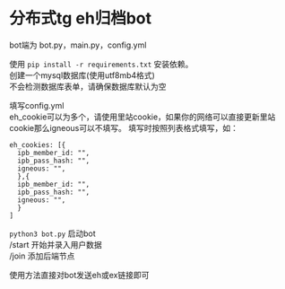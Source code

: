 # 分布式tg eh归档bot
bot端为 bot.py，main.py，config.yml

使用 `pip install -r requirements.txt` 安装依赖。  
创建一个mysql数据库(使用utf8mb4格式)  
不会检测数据库表单，请确保数据库默认为空  

填写config.yml  
eh_cookie可以为多个，请使用里站cookie，如果你的网络可以直接更新里站cookie那么igneous可以不填写。
填写时按照列表格式填写，如：
```
eh_cookies: [{
  ipb_member_id: "",
  ipb_pass_hash: "",
  igneous: "",
  },{
  ipb_member_id: "",
  ipb_pass_hash: "",
  igneous: "",
  }
]
```
`python3 bot.py` 启动bot  
/start 开始并录入用户数据  
/join 添加后端节点  

使用方法直接对bot发送eh或ex链接即可  